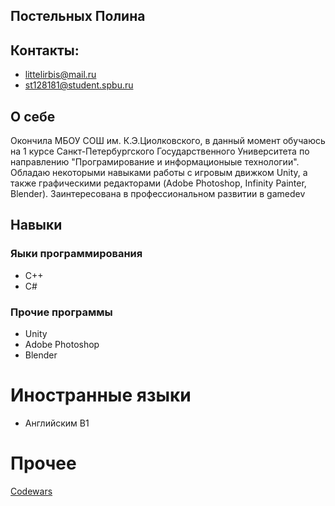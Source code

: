 ## Постельных Полина
## Контакты:
- littelirbis@mail.ru
- st128181@student.spbu.ru

## О себе
Окончила МБОУ СОШ им. К.Э.Циолковского, в данный момент обучаюсь на 1 курсе Санкт-Петербургского Государственного Университета по направлению "Програмирование и информационыые технологии".
Обладаю некоторыми навыками работы с игровым движком Unity, а также графическими редакторами (Adobe Photoshop, Infinity Painter, Blender).
Заинтересована в профессиональном развитии в gamedev 

## Навыки
  ### Яыки программирования
  - C++
  - C#  
  ### Прочие программы
  - Unity
  - Adobe Photoshop
  - Blender

# Иностранные языки
- Английским B1

# Прочее
[Codewars](https://www.codewars.com/users/LittelIrbis/badges/large)
